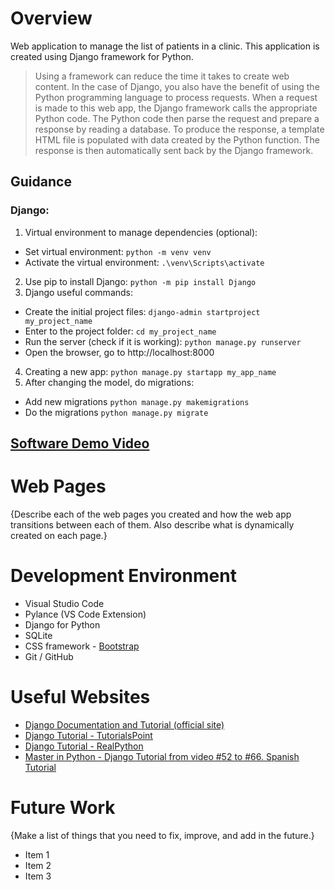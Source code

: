 ﻿# Overview

Web application to manage the list of patients in a clinic. This application is created using Django framework for Python.

> Using a framework can reduce the time it takes to create web content. In the case of Django, you also have the benefit of using the Python programming language to process requests. When a request is made to this web app, the Django framework calls the appropriate Python code. The Python code then parse the request and prepare a response by reading a database. To produce the response, a template HTML file is populated with data created by the Python function. The response is then automatically sent back by the Django framework. 


## Guidance
### Django:
1) Virtual environment to manage dependencies (optional):
  - Set virtual environment: `python -m venv venv`
  - Activate the virtual environment: `.\venv\Scripts\activate`
2) Use pip to install Django: `python -m pip install Django`
3) Django useful commands:
  - Create the initial project files: `django-admin startproject my_project_name`
  - Enter to the project folder: `cd my_project_name`
  - Run the server (check if it is working): `python manage.py runserver`
  - Open the browser, go to http://localhost:8000
4) Creating a new app: `python manage.py startapp my_app_name`
5) After changing the model, do migrations:
  - Add new migrations `python manage.py makemigrations`
  - Do the migrations `python manage.py migrate`

## [Software Demo Video](http://youtube.link.goes.here)

# Web Pages

{Describe each of the web pages you created and how the web app transitions between each of them.  Also describe what is dynamically created on each page.}

# Development Environment
* Visual Studio Code
* Pylance (VS Code Extension)
* Django for Python
* SQLite
* CSS framework - [Bootstrap](https://getbootstrap.com/)
* Git / GitHub

# Useful Websites

* [Django Documentation and Tutorial (official site)](https://docs.djangoproject.com/en/3.0/contents/)
* [Django Tutorial - TutorialsPoint](https://www.tutorialspoint.com/django/index.htm)
* [Django Tutorial - RealPython](https://realpython.com/get-started-with-django-1/)
* [Master in Python - Django Tutorial from video #52 to #66. Spanish Tutorial](https://youtu.be/DdDpaO66gdI?si=N7SABKIobnwl84sq)

# Future Work

{Make a list of things that you need to fix, improve, and add in the future.}
* Item 1
* Item 2
* Item 3
